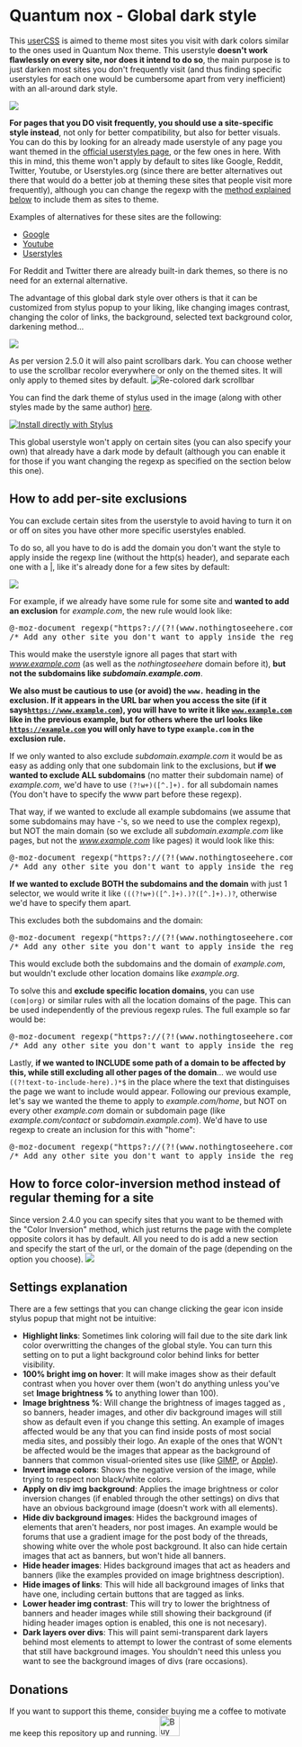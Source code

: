 # Quantum nox - Global dark style
This [userCSS](https://github.com/openstyles/stylus/wiki/UserCSS) is aimed to theme most sites you visit with dark colors similar to the ones used in Quantum Nox theme. This userstyle **doesn't work flawlessly on every site, nor does it intend to do so**, the main purpose is to just darken most sites you don't frequently visit (and thus finding specific userstyles for each one would be cumbersome apart from very inefficient) with an all-around dark style.

<img src="https://i.imgur.com/mbeHNQp.png">

**For pages that you DO visit frequently, you should use a site-specific style instead**, not only for better compatibility, but also for better visuals. You can do this by looking for an already made userstyle of any page you want themed in the [official userstyles page](https://userstyles.org/), or the few ones in here. With this in mind, this theme won't apply by default to sites like Google, Reddit, Twitter, Youtube, or Userstyles.org (since there are better alternatives out there that would do a better job at theming these sites that people visit more frequently), although you can change the regexp with the [method explained below](https://github.com/Izheil/Dark-userstyles/tree/master/Global%20dark%20userstyle#how-to-add-per-site-exclusions) to include them as sites to theme.

Examples of alternatives for these sites are the following:

* [Google](https://userstyles.org/styles/167419)
* [Youtube](https://userstyles.org/styles/123887)
* [Userstyles](https://userstyles.org/styles/141833)

For Reddit and Twitter there are already built-in dark themes, so there is no need for an external alternative.

The advantage of this global dark style over others is that it can be customized from stylus popup to your liking, like changing images contrast, changing the color of links, the background, selected text background color, darkening method...

<img src="https://i.imgur.com/kFoq6fY.png">

As per version 2.5.0 it will also paint scrollbars dark. You can choose wether to use the scrollbar recolor everywhere or only on the themed sites. It will only apply to themed sites by default.
<img src="https://i.imgur.com/hqwoq9n.png" title="Re-colored dark scrollbar" />

You can find the dark theme of stylus used in the image (along with other styles made by the same author) [here](https://gitlab.com/RaitaroH/Stylus-DeepDark).

[![Install directly with Stylus](https://img.shields.io/badge/Install%20directly%20with-Stylus-00adad.svg)](https://raw.githubusercontent.com/Izheil/Dark-userstyles/master/Global%20dark%20userstyle/Quantum%20Nox%20-%20Global%20dark%20style.user.css)

This global userstyle won't apply on certain sites (you can also specify your own) that already have a dark mode by default (although you can enable it for those if you want changing the regexp as specified on the section below this one).

## How to add per-site exclusions
You can exclude certain sites from the userstyle to avoid having to turn it on or off on sites you have other more specific userstyles enabled.

To do so, all you have to do is add the domain you don't want the style to apply inside the regexp line (without the http(s) header), and separate each one with a |, like it's already done for a few sites by default:

<img src="https://i.imgur.com/F2ecrCn.png">

For example, if we already have some rule for some site and **wanted to add an exclusion** for *example.com*, the new rule would look like:

<pre>
@-moz-document regexp("https?://(?!(www.nothingtoseehere.com|www.example.com)).*") {
/* Add any other site you don't want to apply inside the regexp encased between |'s ^ */
</pre> 

This would make the userstyle ignore all pages that start with *www.example.com* (as well as the *nothingtoseehere* domain before it), <b>but not the subdomains like <i>subdomain.example.com</i></b>.

**We also must be cautious to use (or avoid) the <code>www.</code> heading in the exclusion. If it appears in the URL bar when you access the site (if it says<code>https://www.example.com</code>), you will have to write it like <code>www.example.com</code> like in the previous example, but for others where the url looks like <code>https://example.com</code> you will only have to type <code>example.com</code> in the exclusion rule.**

If we only wanted to also exclude *subdomain.example.com* it would be as easy as adding only that one subdomain link to the exclusions, but **if we wanted to exclude ALL subdomains** (no matter their subdomain name) of *example.com*, we'd have to use <code>(?!w+)([^\.]+)\.</code> for all subdomain names (You don't have to specify the www part before these regexp).

That way, if we wanted to exclude all example subdomains (we assume that some subdomains may have -'s, so we need to use the complex regexp), but NOT the main domain (so we exclude all *subdomain.example.com* like pages, but not the *www.example.com* like pages) it would look like this:

<pre>
@-moz-document regexp("https?://(?!(www.nothingtoseehere.com|(?!w+)([^\.]+)\.example.com)).*") {
/* Add any other site you don't want to apply inside the regexp encased between |'s ^ */
</pre>

**If we wanted to exclude BOTH the subdomains and the domain** with just 1 selector, we would write it like <code>(((?!w+)([^\.]+)\.)?([^\.]+)\.)?</code>, otherwise we'd have to specify them apart.

This excludes both the subdomains and the domain:

<pre>
@-moz-document regexp("https?://(?!(www.nothingtoseehere.com|(((?!w+)([^\.]+)\.)?([^\.]+)\.)?example.com)).*") {
/* Add any other site you don't want to apply inside the regexp encased between |'s ^ */
</pre>

This would exclude both the subdomains and the domain of *example.com*, but wouldn't exclude other location domains like *example.org*.

To solve this and **exclude specific location domains**, you can use <code>(com|org)</code> or similar rules with all the location domains of the page. This can be used independently of the previous regexp rules. The full example so far would be:

<pre>
@-moz-document regexp("https?://(?!(www.nothingtoseehere.com|(((?!w+)([^\.]+)\.)?([^\.]+)\.)?example.(com|org))).*") {
/* Add any other site you don't want to apply inside the regexp encased between |'s ^ */
</pre>

Lastly, **if we wanted to INCLUDE some path of a domain to be affected by this, while still excluding all other pages of the domain**... we would use <code>((?!text-to-include-here).)*$</code> in the place where the text that distinguises the page we want to include would appear.
Following our previous example, let's say we wanted the theme to apply to *example.com/home*, but NOT on every other *example.com* domain or subdomain page (like *example.com/contact* or *subdomain.example.com*). We'd have to use regexp to create an inclusion for this with "home":

<pre>
@-moz-document regexp("https?://(?!(www.nothingtoseehere.com|(((?!w+)([^\.]+)\.)?([^\.]+)\.)?example.(com|org)((?!home).)*$)).*") {
/* Add any other site you don't want to apply inside the regexp encased between |'s ^ */
</pre>

## How to force color-inversion method instead of regular theming for a site
Since version 2.4.0 you can specify sites that you want to be themed with the "Color Inversion" method, which just returns the page with the complete opposite colors it has by default.
All you need to do is add a new section and specify the start of the url, or the domain of the page (depending on the option you choose).
<img src="https://i.imgur.com/ZErV54r.png">

## Settings explanation
There are a few settings that you can change clicking the gear icon inside stylus popup that might not be intuitive:

* **Highlight links**: Sometimes link coloring will fail due to the site dark link color overwritting the changes of the global style. You can turn this setting on to put a light background color behind links for better visibility.
* **100% bright img on hover**: It will make images show as their default contrast when you hover over them (won't do anything unless you've set **Image brightness %** to anything lower than 100).
* **Image brightness %**: Will change the brightness of images tagged as <code><img></code>, so banners, header images, and other div background images will still show as default even if you change this setting. An example of images affected would be any that you can find inside posts of most social media sites, and possibly their logo. An exaple of the ones that WON't be affected would be the images that appear as the background of banners that common visual-oriented sites use (like [GIMP](https://www.gimp.org/), or [Apple](https://www.apple.com)).
* **Invert image colors**: Shows the negative version of the image, while trying to respect non black/white colors.
* **Apply on div img background**: Applies the image brightness or color inversion changes (if enabled through the other settings) on divs that have an obvious background image (doesn't work with all elements).
* **Hide div background images**: Hides the background images of elements that aren't headers, nor post images. An example would be forums that use a gradient image for the post body of the threads, showing white over the whole post background. It also can hide certain images that act as banners, but won't hide all banners.
* **Hide header images**: Hides background images that act as headers and banners (like the examples provided on image brightness description).
* **Hide images of links**: This will hide all background images of links that have one, including certain buttons that are tagged as links.
* **Lower header img contrast**: This will try to lower the brightness of banners and header images while still showing their background (if hiding header images option is enabled, this one is not necesary).
* **Dark layers over divs**: This will paint semi-transparent dark layers behind most elements to attempt to lower the contrast of some elements that still have background images. You shouldn't need this unless you want to see the background images of divs (rare occasions).

## Donations
If you want to support this theme, consider buying me a coffee to motivate me keep this repository up and running.
​
<a href='https://ko-fi.com/K3K4TQ97' target='_blank'><img height='36' style='border:0px;height:36px;' src='https://az743702.vo.msecnd.net/cdn/kofi2.png?v=2' border='0' alt='Buy Me a Coffee at ko-fi.com' /></a>